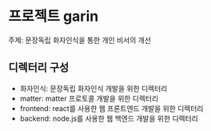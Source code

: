 프로젝트 garin
===
주제: 문장독립 화자인식을 통한 개인 비서의 개선


디렉터리 구성
---
* 화자인식: 문장독립 화자인식 개발을 위한 디렉터리
* matter: matter 프로토콜 개발을 위한 디렉터리
* frontend: react를 사용한 웹 프론트엔드 개발을 위한 디렉터리
* backend: node.js를 사용한 웹 백엔드 개발을 위한 디렉터리